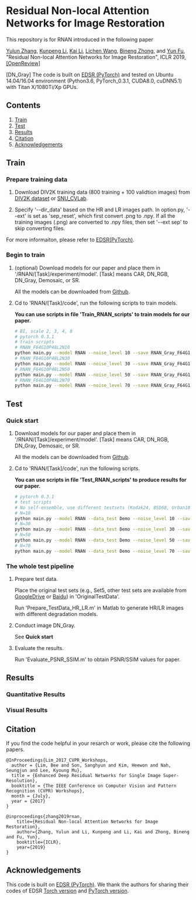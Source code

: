 # Residual Non-local Attention Networks for Image Restoration
This repository is for RNAN introduced in the following paper

[Yulun Zhang](http://yulunzhang.com/), [Kunpeng Li](https://kunpengli1994.github.io/), [Kai Li](http://kailigo.github.io/), [Lichen Wang](https://sites.google.com/site/lichenwang123/), [Bineng Zhong](https://scholar.google.de/citations?user=hvRBydsAAAAJ&hl=en), and [Yun Fu](http://www1.ece.neu.edu/~yunfu/), "Residual Non-local Attention Networks for Image Restoration", ICLR 2019, [[OpenReview]](https://openreview.net/pdf?id=HkeGhoA5FX) 

[DN_Gray] The code is built on [EDSR (PyTorch)](https://github.com/thstkdgus35/EDSR-PyTorch) and tested on Ubuntu 14.04/16.04 environment (Python3.6, PyTorch_0.3.1, CUDA8.0, cuDNN5.1) with Titan X/1080Ti/Xp GPUs.

## Contents
1. [Train](#train)
2. [Test](#test)
3. [Results](#results)
4. [Citation](#citation)
5. [Acknowledgements](#acknowledgements)

## Train
### Prepare training data 

1. Download DIV2K training data (800 training + 100 validtion images) from [DIV2K dataset](https://data.vision.ee.ethz.ch/cvl/DIV2K/) or [SNU_CVLab](https://cv.snu.ac.kr/research/EDSR/DIV2K.tar).

2. Specify '--dir_data' based on the HR and LR images path. In option.py, '--ext' is set as 'sep_reset', which first convert .png to .npy. If all the training images (.png) are converted to .npy files, then set '--ext sep' to skip converting files.

For more informaiton, please refer to [EDSR(PyTorch)](https://github.com/thstkdgus35/EDSR-PyTorch).

### Begin to train

1. (optional) Download models for our paper and place them in '/RNAN/[Task]/experiment/model'. [Task] means CAR, DN_RGB, DN_Gray, Demosaic, or SR.

    All the models can be downloaded from [Github](https://github.com/yulunzhang/modelzoo/tree/master/RNAN).

2. Cd to 'RNAN/[Task]/code', run the following scripts to train models.

    **You can use scripts in file 'Train_RNAN_scripts' to train models for our paper.**

    ```bash
    # BI, scale 2, 3, 4, 8
    # pytorch 0.3.1
    # train scripts
    # RNAN_F64G10P48L2N10
    python main.py --model RNAN --noise_level 10 --save RNAN_Gray_F64G10P48L2N10 --patch_size 48  --save_results --chop --loss 1*MSE
    # RNAN_F64G10P48L2N30
    python main.py --model RNAN --noise_level 30 --save RNAN_Gray_F64G10P48L2N30 --patch_size 48  --save_results --chop --loss 1*MSE
    # RNAN_F64G10P48L2N50
    python main.py --model RNAN --noise_level 50 --save RNAN_Gray_F64G10P48L2N50 --patch_size 48  --save_results --chop --loss 1*MSE
    # RNAN_F64G10P48L2N70
    python main.py --model RNAN --noise_level 70 --save RNAN_Gray_F64G10P48L2N70 --patch_size 48  --save_results --chop --loss 1*MSE

    ```
## Test
### Quick start
1. Download models for our paper and place them in '/RNAN/[Task]/experiment/model'. [Task] means CAR, DN_RGB, DN_Gray, Demosaic, or SR.

    All the models can be downloaded from [Github](https://github.com/yulunzhang/modelzoo/tree/master/RNAN).

2. Cd to 'RNAN/[Task]/code', run the following scripts.

    **You can use scripts in file 'Test_RNAN_scripts' to produce results for our paper.**

    ```bash
    # pytorch 0.3.1
    # test scripts
    # No self-ensemble, use different testsets (Kodak24, BSD68, Urban100) to reproduce the results in the paper.
    # N=10
    python main.py --model RNAN --data_test Demo --noise_level 10 --save Test_RNAN  --save_results --test_only --chop --pre_train ../experiment/model/RNAN_Gray_F64G10P48L2N10.pt --testpath ../experiment/LQ --testset Kodak24
    # N=30
    python main.py --model RNAN --data_test Demo --noise_level 30 --save Test_RNAN  --save_results --test_only --chop --pre_train ../experiment/model/RNAN_Gray_F64G10P48L2N30.pt --testpath ../experiment/LQ --testset Kodak24
    # N=50
    python main.py --model RNAN --data_test Demo --noise_level 50 --save Test_RNAN  --save_results --test_only --chop --pre_train ../experiment/model/RNAN_Gray_F64G10P48L2N50.pt --testpath ../experiment/LQ --testset Kodak24
    # N=70
    python main.py --model RNAN --data_test Demo --noise_level 70 --save Test_RNAN  --save_results --test_only --chop --pre_train ../experiment/model/RNAN_Gray_F64G10P48L2N70.pt --testpath ../experiment/LQ --testset Kodak24
    ```

### The whole test pipeline
1. Prepare test data.

    Place the original test sets (e.g., Set5, other test sets are available from [GoogleDrive](https://drive.google.com/drive/folders/1xyiuTr6ga6ni-yfTP7kyPHRmfBakWovo?usp=sharing) or [Baidu](https://pan.baidu.com/s/1yBI_-rknXT2lm1UAAB_bag)) in 'OriginalTestData'.

    Run 'Prepare_TestData_HR_LR.m' in Matlab to generate HR/LR images with different degradation models.
2. Conduct image DN_Gray. 

    See **Quick start**
3. Evaluate the results.

    Run 'Evaluate_PSNR_SSIM.m' to obtain PSNR/SSIM values for paper.

## Results
### Quantitative Results
### Visual Results

## Citation
If you find the code helpful in your resarch or work, please cite the following papers.
```
@InProceedings{Lim_2017_CVPR_Workshops,
  author = {Lim, Bee and Son, Sanghyun and Kim, Heewon and Nah, Seungjun and Lee, Kyoung Mu},
  title = {Enhanced Deep Residual Networks for Single Image Super-Resolution},
  booktitle = {The IEEE Conference on Computer Vision and Pattern Recognition (CVPR) Workshops},
  month = {July},
  year = {2017}
}

@inproceedings{zhang2019rnan,
    title={Residual Non-local Attention Networks for Image Restoration},
    author={Zhang, Yulun and Li, Kunpeng and Li, Kai and Zhong, Bineng and Fu, Yun},
    booktitle={ICLR},
    year={2019}
}
```
## Acknowledgements
This code is built on [EDSR (PyTorch)](https://github.com/thstkdgus35/EDSR-PyTorch). We thank the authors for sharing their codes of EDSR [Torch version](https://github.com/LimBee/NTIRE2017) and [PyTorch version](https://github.com/thstkdgus35/EDSR-PyTorch).
